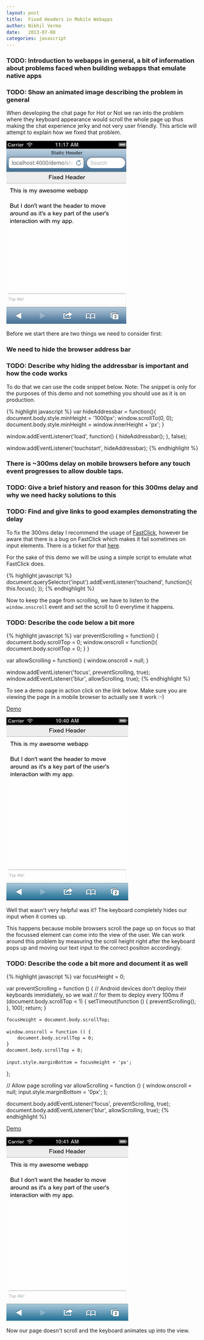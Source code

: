 ```yaml
---
layout: post
title:  Fixed Headers in Mobile Webapps
author: Nikhil Verma
date:   2013-07-08
categories: javascript
---
```


### TODO\: Introduction to webapps in general, a bit of information about problems faced when building webapps that emulate native apps
### TODO\: Show an animated image describing the problem in general

When developing the chat page for Hot or Not we ran into the problem where they keyboard appearance would scroll the whole page up thus making the chat experience jerky and not very user friendly. This article will attempt to explain how we fixed that problem.

![Fail](/demo/static-header/1.gif)

Before we start there are two things we need to consider first:

### We need to hide the browser address bar

### TODO\: Describe why hiding the addressbar is important and how the code works

To do that we can use the code snippet below.
Note: The snippet is only for the purposes of this demo and not something you should use as it is on production.

{% highlight javascript %}
var hideAddressbar = function(){
    document.body.style.minHeight = '1000px';
    window.scrollTo(0, 0);
    document.body.style.minHeight = window.innerHeight + 'px';
}

window.addEventListener('load', function() {
    hideAddressbar();
}, false);

window.addEventListener('touchstart', hideAddressbar);
{% endhighlight %}

### There is ~300ms delay on mobile browsers before any touch event progresses to allow double taps.

### TODO\: Give a brief history and reason for this 300ms delay and why we need hacky solutions to this
### TODO\: Find and give links to good examples demonstrating the delay

To fix the 300ms delay I recommend the usage of [FastClick](https://github.com/ftlabs/fastclick), however be aware that there is a bug on FastClick which makes it fail sometimes on input elements. There is a ticket for that [here](https://github.com/ftlabs/fastclick/issues/132).

For the sake of this demo we will be using a simple script to emulate what FastClick does.

{% highlight javascript %}
document.querySelector('input').addEventListener('touchend', function(){
    this.focus();
});
{% endhighlight %}

Now to keep the page from scrolling, we have to listen to the ```window.onscroll``` event and set the scroll to 0 everytime it happens.

### TODO\: Describe the code below a bit more

{% highlight javascript %}
var preventScrolling = function() {
    document.body.scrollTop = 0;
    window.onscroll = function(){
        document.body.scrollTop = 0;
    }
}

var allowScrolling = function() {
    window.onscroll = null;
}

window.addEventListener('focus', preventScrolling, true);
window.addEventListener('blur', allowScrolling, true);
{% endhighlight %}

To see a demo page in action click on the link below. Make sure you are viewing the page in a mobile browser to actually see it work :-)

<a class="button" href="/demo/static-header/1.html">Demo</a>

![Fail](/demo/static-header/2.gif)

Well that wasn't very helpful was it? The keyboard completely hides our input when it comes up.

This happens because mobile browsers scroll the page up on focus so that the focussed element can come into the view of the user. We can work around this problem by measuring the scroll height right after the keyboard pops up and moving our text input to the correct position accordingly.

### TODO\: Describe the code a bit more and document it as well

{% highlight javascript %}
var focusHeight = 0;

var preventScrolling = function () {
    // Android devices don't deploy their keyboards immidiately, so we wait
    // for them to deploy every 100ms
    if (document.body.scrollTop < 1) {
        setTimeout(function () {
            preventScrolling();
        }, 100);
        return;
    }

    focusHeight = document.body.scrollTop;

    window.onscroll = function () {
        document.body.scrollTop = 0;
    }
    document.body.scrollTop = 0;

    input.style.marginBottom = focusHeight + 'px';
};

 // Allow page scrolling
var allowScrolling = function () {
    window.onscroll = null;
    input.style.marginBottom = '0px';
};

document.body.addEventListener('focus', preventScrolling, true);
document.body.addEventListener('blur', allowScrolling, true);
{% endhighlight %}

<a class="button" href="/demo/static-header/2.html">Demo</a>

![Fail](/demo/static-header/3.gif)

Now our page doesn't scroll and the keyboard animates up into the view.
